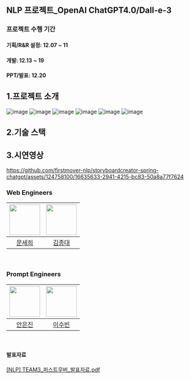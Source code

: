 ## NLP 프로젝트_OpenAI ChatGPT4.0/Dall-e-3 
### 프로젝트 수행 기간  
#### 기획/R&R 설정: 12.07 ~ 11  
#### 개발: 12.13 ~ 19  
#### PPT/발표: 12.20

## 1.프로젝트 소개

![image](https://github.com/firstmover-nlp/chatgpt/assets/124758100/b3e18377-3f9e-4075-9ec7-4a2e2126134f)
![image](https://github.com/firstmover-nlp/storyboardcreator-spring-chatgpt/assets/124758100/2367748c-f437-499a-91af-e86f2f2c89eb)
![image](https://github.com/firstmover-nlp/storyboardcreator-spring-chatgpt/assets/124758100/48130f52-eb44-4684-89a0-aed0aa22f784)
![image](https://github.com/firstmover-nlp/chatgpt/assets/124758100/25f8f032-75b3-4a7e-9d22-01c2e755eb83)
![image](https://github.com/firstmover-nlp/chatgpt/assets/124758100/93ad7617-fdfd-4cc2-b5a1-f7b03fc4858c)
![image](https://github.com/firstmover-nlp/chatgpt/assets/124758100/88975f17-a474-49dd-a347-6e1d9f71a7d6)

## 2.기술 스택


## 3.시연영상  
https://github.com/firstmover-nlp/storyboardcreator-spring-chatgpt/assets/124758100/16635633-2941-4215-bc83-50a8a77f7624

### Web Engineers
|<img src="https://avatars.githubusercontent.com/u/124758100?v=4" width="80">|<img src="https://avatars.githubusercontent.com/u/139526034?v=4"  width="80">|
|:---:|:---:|
|[문세희](https://github.com/snowball9820)|[김종대](https://github.com/JD131313)|
  <br>

### Prompt Engineers
|<img src="https://avatars.githubusercontent.com/u/35261264?v=4" width="80">|<img src="https://avatars.githubusercontent.com/u/139526149?v=4"  width="80">|
|:---:|:---:|
|[안은진](https://github.com/dopaminespark)|[이수빈](https://github.com/dltnqls3119)|
  <br>

#### 발표자료
[[NLP] TEAM3_퍼스트무버_발표자료.pdf  ](https://github.com/firstmover-nlp/chatgpt/issues/2#issue-2148984631)


